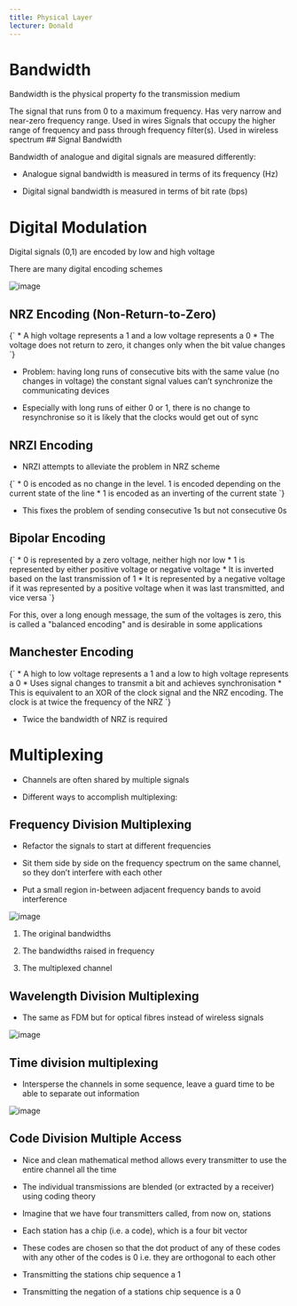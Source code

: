 ```yaml
---
title: Physical Layer
lecturer: Donald
---
```


# Bandwidth

Bandwidth is the physical property fo the transmission medium

<Definition name="Baseband">
The signal that runs from 0 to a maximum frequency. Has very narrow and near-zero frequency range. Used in wires
</Definition>

<Definition name="Passband">
Signals that occupy the higher range of frequency and pass through frequency filter(s). Used in wireless spectrum
</Definition>
## Signal Bandwidth

Bandwidth of analogue and digital signals are measured differently:

-   Analogue signal bandwidth is measured in terms of its frequency (Hz)

-   Digital signal bandwidth is measured in terms of bit rate (bps)

# Digital Modulation

Digital signals (0,1) are encoded by low and high voltage

There are many digital encoding schemes

![image](/img/Year_2/Networks_and_Systems/Networks/Physical/Modulation.webp)

## NRZ Encoding (Non-Return-to-Zero)

<Definition name="NRZ Encoding">
{`
* A high voltage represents a 1 and a low voltage represents a 0
* The voltage does not return to zero, it changes only when the bit value changes
`}

</Definition>

-   Problem: having long runs of consecutive bits with the same value
    (no changes in voltage) the constant signal values can’t synchronize
    the communicating devices

-   Especially with long runs of either 0 or 1, there is no change to
    resynchronise so it is likely that the clocks would get out of sync

## NRZI Encoding

-   NRZI attempts to alleviate the problem in NRZ scheme

<Definition name="NRZI encoding">
{`
* 0 is encoded as no change in the level. 1 is encoded depending on the current state of the line
* 1 is encoded as an inverting of the current state
`}
</Definition>

-   This fixes the problem of sending consecutive 1s but not consecutive
    0s

## Bipolar Encoding

<Definition name="Bipolar Encoding">
{`
* 0 is represented by a zero voltage, neither high nor low
* 1 is represented by either positive voltage or negative voltage
  * It is inverted based on the last transmission of 1
  * It is represented by a negative voltage if it was represented by a positive voltage when it was last transmitted, and vice versa
`}
</Definition>

For this, over a long enough message, the sum of the voltages is zero,
this is called a "balanced encoding" and is desirable in some
applications

## Manchester Encoding

<Definition name="Manchester Encoding">
{`
* A high to low voltage represents a 1 and a low to high voltage represents a 0
* Uses signal changes to transmit a bit and achieves synchronisation
* This is equivalent to an XOR of the clock signal and the NRZ encoding. The clock is at twice the frequency of the NRZ
`}
</Definition>

-   Twice the bandwidth of NRZ is required

# Multiplexing

-   Channels are often shared by multiple signals

-   Different ways to accomplish multiplexing:

## Frequency Division Multiplexing

-   Refactor the signals to start at different frequencies

-   Sit them side by side on the frequency spectrum on the same channel,
    so they don’t interfere with each other

-   Put a small region in-between adjacent frequency bands to avoid
    interference

![image](/img/Year_2/Networks_and_Systems/Networks/Physical/FDM.webp)

1.  The original bandwidths

2.  The bandwidths raised in frequency

3.  The multiplexed channel

## Wavelength Division Multiplexing

-   The same as FDM but for optical fibres instead of wireless signals

![image](/img/Year_2/Networks_and_Systems/Networks/Physical/WDM.webp)

## Time division multiplexing

-   Intersperse the channels in some sequence, leave a guard time to be
    able to separate out information

![image](/img/Year_2/Networks_and_Systems/Networks/Physical/TDM.webp)

## Code Division Multiple Access

-   Nice and clean mathematical method allows every transmitter to use
    the entire channel all the time

-   The individual transmissions are blended (or extracted by a
    receiver) using coding theory

-   Imagine that we have four transmitters called, from now on, stations

-   Each station has a chip (i.e. a code), which is a four bit vector

-   These codes are chosen so that the dot product of any of these codes
    with any other of the codes is 0 i.e. they are orthogonal to each
    other

-   Transmitting the stations chip sequence a 1

-   Transmitting the negation of a stations chip sequence is a 0

